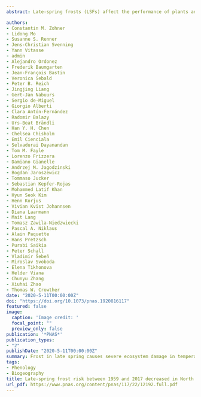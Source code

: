 ```yaml
---
abstract: Late-spring frosts (LSFs) affect the performance of plants and animals across the world’s temperate and boreal zones, but despite their ecological and economic impact on agriculture and forestry, the geographic distribution and evolutionary impact of these frost events are poorly understood. Here, we analyze LSFs between 1959 and 2017 and the resistance strategies of Northern Hemisphere woody species to infer trees’ adaptations for minimizing frost damage to their leaves and to forecast forest vulnerability under the ongoing changes in frost frequencies. Trait values on leaf-out and leaf-freezing resistance come from up to 1,500 temperate and boreal woody species cultivated in common gardens. We find that areas in which LSFs are common, such as eastern North America, harbor tree species with cautious (late-leafing) leaf-out strategies. Areas in which LSFs used to be unlikely, such as broad-leaved forests and shrublands in Europe and Asia, instead harbor opportunistic tree species (quickly reacting to warming air temperatures). LSFs in the latter regions are currently increasing, and given species’ innate resistance strategies, we estimate that ∼35% of the European and ∼26% of the Asian temperate forest area, but only ∼10% of the North American, will experience increasing late-frost damage in the future. Our findings reveal region-specific changes in the spring-frost risk that can inform decision-making in land management, forestry, agriculture, and insurance policy.

authors:
- Constantin M. Zohner
- Lidong Mo
- Susanne S. Renner
- Jens-Christian Svenning
- Yann Vitasse
- admin
- Alejandro Ordonez
- Frederik Baumgarten
- Jean-François Bastin
- Veronica Sebald
- Peter B. Reich
- Jingjing Liang
- Gert-Jan Nabuurs
- Sergio de-Miguel
- Giorgio Alberti
- Clara Antón-Fernández
- Radomir Balazy
- Urs-Beat Brändli
- Han Y. H. Chen
- Chelsea Chisholm
- Emil Cienciala
- Selvadurai Dayanandan
- Tom M. Fayle
- Lorenzo Frizzera
- Damiano Gianelle
- Andrzej M. Jagodzinski
- Bogdan Jaroszewicz
- Tommaso Jucker
- Sebastian Kepfer-Rojas
- Mohammed Latif Khan
- Hyun Seok Kim
- Henn Korjus
- Vivian Kvist Johannsen
- Diana Laarmann
- Mait Lang
- Tomasz Zawila-Niedzwiecki
- Pascal A. Niklaus
- Alain Paquette
- Hans Pretzsch
- Purabi Saikia
- Peter Schall
- Vladimír Šebeň
- Miroslav Svoboda
- Elena Tikhonova
- Helder Viana
- Chunyu Zhang
- Xiuhai Zhao
- Thomas W. Crowther
date: "2020-5-11T00:00:00Z"
doi: "https://doi.org/10.1073/pnas.1920816117"
featured: false
image:
  caption: 'Image credit: '
  focal_point: ""
  preview_only: false
publication: '*PNAS*'
publication_types:
- "2"
publishDate: "2020-5-11T00:00:00Z"
summary: Frost in late spring causes severe ecosystem damage in temperate and boreal regions. We here analyze late-spring frost occurrences between 1959 and 2017 and woody species’ resistance strategies to forecast forest vulnerability under climate change. Leaf-out phenology and leaf-freezing resistance data come from up to 1,500 species cultivated in common gardens. The greatest increase in leaf-damaging spring frost has occurred in Europe and East Asia, where species are more vulnerable to spring frost than in North America. The data imply that 35 and 26% of Europe’s and Asia’s forests are increasingly threatened by frost damage, while this is only true for 10% of North America. Phenological strategies that helped trees tolerate past frost frequencies will thus be increasingly mismatched to future conditions
tags:
- Phenology
- Biogeography
title: Late-spring frost risk between 1959 and 2017 decreased in North America but increased in Europe and Asia
url_pdf: https://www.pnas.org/content/pnas/117/22/12192.full.pdf
---
```


